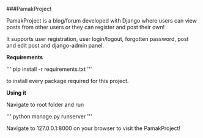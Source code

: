 ###PamakProject

PamakProject is a blog/forum developed with Django where users can view posts from other users or they can register and post their own!

It supports user registration, user login/logout, forgotten password, post and edit post and django-admin panel.

**Requirements**

'''
pip install -r requirements.txt
''' 

to install every package required for this project.

**Using it**

Navigate to root folder and run

'''
python manage.py runserver
'''

Navigate to 127.0.0.1:8000 on your browser to visit the PamakProject!